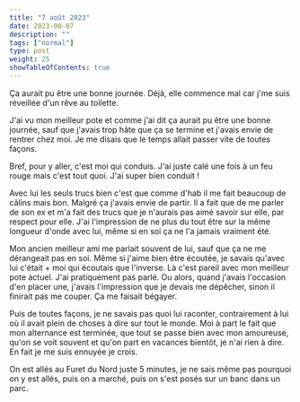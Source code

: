 ```yaml
---
title: "7 août 2023"
date: 2023-08-07
description: ""
tags: ["normal"]
type: post
weight: 25
showTableOfContents: true
---
```


Ça aurait pu être une bonne journée. Déjà, elle commence mal car j'me suis réveillée d'un rêve au toilette.

J'ai vu mon meilleur pote et comme j'ai dit ça aurait pu être une bonne journée, sauf que j'avais trop hâte que ça se termine et j'avais envie de rentrer chez moi. Je me disais que le temps allait passer vite de toutes façons.

Bref, pour y aller, c'est moi qui conduis. J'ai juste calé une fois à un feu rouge mais c'est tout quoi. J'ai super bien conduit !

Avec lui les seuls trucs bien c'est que comme d'hab il me fait beaucoup de câlins mais bon. Malgré ça j'avais envie de partir. Il a fait que de me parler de son ex et m'a fait des trucs que je n'aurais pas aimé savoir sur elle, par respect pour elle. J'ai l'impression de ne plus du tout être sur la même longueur d'onde avec lui, même si en soi ça ne l'a jamais vraiment été. 

Mon ancien meilleur ami me parlait souvent de lui, sauf que ça ne me dérangeait pas en soi. Même si j'aime bien être écoutée, je savais qu'avec lui c'était + moi qui écoutais que l'inverse. Là c'est pareil avec mon meilleur pote actuel. J'ai pratiquement pas parlé. Ou alors, quand j'avais l'occasion d'en placer une, j'avais l'impression que je devais me dépêcher, sinon il finirait pas me couper. Ça me faisait bégayer.

Puis de toutes façons, je ne savais pas quoi lui raconter, contrairement à lui où il avait plein de choses à dire sur tout le monde. Moi à part le fait que mon alternance est terminée, que tout se passe bien avec mon amoureuse, qu'on se voit souvent et qu'on part en vacances bientôt, je n'ai rien à dire. En fait je me suis ennuyée je crois.

On est allés au Furet du Nord juste 5 minutes, je ne sais même pas pourquoi on y est allés, puis on a marché, puis on s'est posés sur un banc dans un parc.

